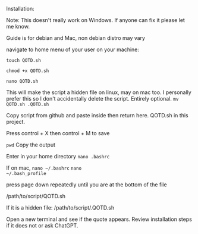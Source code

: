 Installation:

Note: This doesn't really work on Windows. If anyone can fix it please let me know. 

Guide is for debian and Mac, non debian distro may vary

navigate to home menu of your user on your machine:

<code>touch QOTD.sh</code>

<code>chmod +x QOTD.sh</code>

<code>nano QOTD.sh</code>

This will make the script a hidden file on linux, may on mac too. I personally prefer this so I don't accidentally delete the script. Entirely optional. 
<code>mv QOTD.sh .QOTD.sh</code>

Copy script from github and paste inside then return here. QOTD.sh in this project. 

Press control + X then control + M to save

<code>pwd</code>
Copy the output

Enter in your home directory
<code>nano .bashrc</code> 

If on mac, 
<code>nano ~/.bashrc</code>
<code>nano ~/.bash_profile</code>

press page down repeatedly until you are at the bottom of the file

/path/to/script/QOTD.sh

If it is a hidden file:
/path/to/script/.QOTD.sh


Open a new terminal and see if the quote appears. Review installation steps if it does not or ask ChatGPT. 
